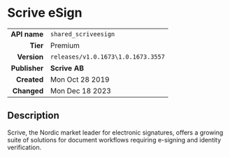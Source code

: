 # Scrive eSign
| | |
|-:|-|
|**API name**|`shared_scriveesign`|
|**Tier**|Premium|
|**Version**|`releases/v1.0.1673\1.0.1673.3557`|
|**Publisher**|**Scrive AB**|
|**Created**|Mon Oct 28 2019|
|**Changed**|Mon Dec 18 2023|

## Description
Scrive, the Nordic market leader for electronic signatures, offers a growing suite of solutions for document workflows requiring e-signing and identity verification.
